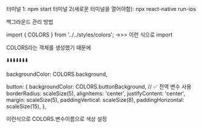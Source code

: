 터미널 1: npm start
터미널 2(새로운 터미널을 열어야함): npx react-native run-ios



백그라운드 관리 방법


import { COLORS } from '../../styles/colors'; ->>> 이런 식으로 import

COLORS라는 객체를 생성했기 때문에


⬇️⬇️⬇️⬇️⬇️⬇️⬇️

backgroundColor: COLORS.background, 

button: {
backgroundColor: COLORS.buttonBackground, // ✅ 전역 변수 사용
borderRadius: scaleSize(5),
alignItems: 'center',
justifyContent: 'center',
margin: scaleSize(5),
paddingVertical: scaleSize(8),
paddingHorizontal: scaleSize(15),
},

이런식으로 COLORS.변수이름으로 색상 설정
